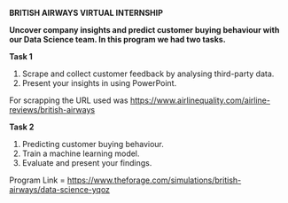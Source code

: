 **BRITISH AIRWAYS VIRTUAL INTERNSHIP**

**Uncover company insights and predict customer buying behaviour with our Data Science team. In this program we had two tasks.**

**Task 1**
1. Scrape and collect customer feedback by analysing third-party data.
2. Present your insights in using PowerPoint.

For scrapping the URL used was https://www.airlinequality.com/airline-reviews/british-airways

**Task 2**
1. Predicting customer buying behaviour.
2. Train a machine learning model.
3. Evaluate and present your findings.

Program Link = https://www.theforage.com/simulations/british-airways/data-science-yqoz

